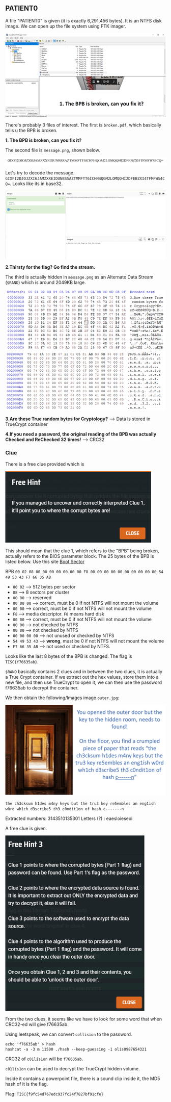 ## PATIENT0
A file "PATIENT0" is given (it is exactly 6,291,456 bytes). It is an NTFS disk image. We can open up the file system using FTK imager.

![Challenge 3_1](./Images/Challenge3_1.png)

There's probably 3 files of interest. The first is `broken.pdf`, which basically tells u the BPB is broken.

**1. The BPB is broken, can you fix it?**

The second file is `message.png`, shown below. 

![Challenge 3_1_1](./Images/message.png)

Let's try to decode the message. `GIXFI2DJOJZXI6JAMZXXEIDUNBSSAZTMMFTT6ICHN4QGM2LOMQQHI2DFEBZXI4TFMFWS4CQ=`. Looks like its in base32.

![Challenge 3_1_1](./Images/Challenge3_1_1.png)

**2.Thirsty for the flag? Go find the stream.**

The third is actually hidden in `message.png` as an Alternate Data Stream (`$RAND`) which is around 2049KB large. 

![Challenge3_2](./Images/Challenge3_2.png)
![Challenge3_3](./Images/Challenge3_3.png)

**3.Are these True random bytes for Cryptology?** --> Data is stored in TrueCrypt container

**4.If you need a password, the original reading of the BPB was actually Checked and ReChecked 32 times!** --> CRC32

### Clue
There is a free clue provided which is 

![Challenge 3_4](./Images/Challenge3_4.png)

This should mean that the clue 1, which refers to the "BPB" being broken, actually refers to the BIOS parameter block. The 25 bytes of the BPB is listed below. Use this site [Boot Sector](https://www.datarecoveryunion.com/tag/ntfs-boot-sector/)

BPB `00 02 08 00 00 00 00 00 00 00 F8 00 00 00 00 00 00 00 00 00 00 54 49 53 43 F7 66 35 AB`                                                  
* `00 02` --> 512 bytes per sector 
* `08` --> 8 sectors per cluster
* `00 00` --> reserved
* `00 00 00` --> correct, must be 0 if not NTFS will not mount the volume 
* `00 00` --> correct, must be 0 if not NTFS will not mount the volume 
* `F8` --> media descriptor. `F8` means hard disk
* `00 00` --> correct, must be 0 if not NTFS will not mount the volume
* `00 00` --> not checked by NTFS
* `00 00` --> not checked by NTFS
* `00 00 00 00` --> not unused or checked by NTFS
* `54 49 53 43` --> **wrong**, must be 0 if not NTFS will not mount the volume
* `F7 66 35 AB` --> not used or checked by NTFS.

Looks like the last 8 bytes of the BPB is changed. The flag is `TISC{f76635ab}`.

`$RAND` basically contains 2 clues and in between the two clues, it is actually a True Crypt container. If we extract out the hex values, store them into a new file, and then use TrueCrypt to open it, we can then use the password f76635ab to decrypt the container.

We then obtain the following/Images image `outer.jpg`:

![Challenge3_5](./Images/Challenge3_5.jpg)

`the ch3cksum h1des m4ny keys but the tru3 key re5embles an eng1ish w0rd wh1ch d3scribe5 th3 c0ndit1on of hash c-------n`

Extracted numbers: 3143510135301
Letters (?) : eaesloieseoi

A free clue is given.

![Challenge3_6](./Images/Challenge3_6.png)

From the two clues, it seems like we have to look for some word that when CRC32-ed will give f76635ab.

Using leetspeak, we can convert `collision` to the password. 

```
echo 'f76635ab' > hash
hashcat -a -3 m 11500 ./hash --keep-guessing -1 olis0987654321
```

CRC32 of `c01lis1on` will be `f76635ab`.

`c01lis1on` can be used to decrypt the TrueCrypt hidden volume. 

Inside it contains a powerpoint file, there is a sound clip inside it, the MD5 hash of it is the flag. 

Flag: `TISC{f9fc54d767edc937fc24f7827bf91cfe}`